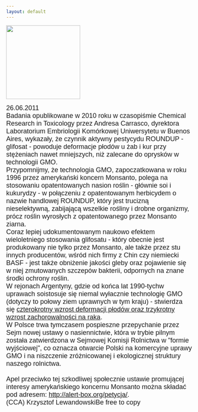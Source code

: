 ```yaml
---
layout: default
---
```

<img src="{{site.baseurl}}\articles\pictures\465.monsanto2.jpg" width="200"><!--79--><p style="margin: 0px 0px 18px; font-size: 18px; font-family: Helvetica;">
26.06.2011<br>Badania opublikowane w 2010 roku w czasopiśmie Chemical Research in Toxicology przez Andresa Carrasco, dyrektora Laboratorium Embriologii Komórkowej Uniwersytetu w Buenos Aires, wykazały, że czynnik aktywny pestycydu ROUNDUP - glifosat - powoduje deformacje płodów u żab i kur przy stężeniach nawet mniejszych, niż zalecane do oprysków w technologii GMO.<br>Przypomnijmy, że technologia GMO, zapoczatkowana w roku 1996 przez amerykański koncern Monsanto, polega na stosowaniu opatentowanych nasion roślin - głównie soi i kukurydzy - w połączeniu z opatentowanym herbicydem o nazwie handlowej ROUNDUP, który jest trucizną nieselektywną, zabijającą wszelkie rośliny i drobne organizmy, prócz roślin wyrosłych z opatentowanego przez Monsanto ziarna.<br>Coraz lepiej udokumentowanym naukowo efektem wieloletniego stosowania glifosatu - który obecnie jest produkowany nie tylko przez Monsanto, ale także przez stu innych producentów, wśród nich firmy z Chin czy niemiecki BASF - jest także obniżenie jakości gleby oraz pojawienie się w niej zmutowanych szczepów bakterii, odpornych na znane środki ochrony roślin.<br>W rejonach Argentyny, gdzie od końca lat 1990-tychw uprawach soistosuje się niemal wyłacznie technologię GMO (dotyczy to połowy ziem uprawnych w tym kraju) - stwierdza się <a href="http://www.huffingtonpost.com/2011/06/24/roundup-scientists-birth-defects_n_883578.html?ir=Canada" title="Argentynskie GMO" target="">czterokrotny wzrost deformacji płodów oraz trzykrotny wzrost zachorowalności na raka</a>.<br>W Polsce trwa tymczasem pospieszne przepychanie przez Sejm nowej ustawy o nasiennictwie, która w trybie pilnym została zatwierdzona w Sejmowej Komisji Rolnictwa w "formie wyjściowej", co oznacza otwarcie Polski na komercyjne uprawy GMO i na niszczenie zróżnicowanej i ekologicznej struktury naszego rolnictwa.<br><br>Apel przeciwko tej szkodliwej społecznie ustawie promującej interesy amerykańskiego koncernu Monsanto można składać pod adresem: <a href="http://alert-box.org/petycja/" title="Petycja" target="">http://alert-box.org/petycja/</a>.<br>(CCA) Krzysztof LewandowskiBe free to copy<br><br></p>